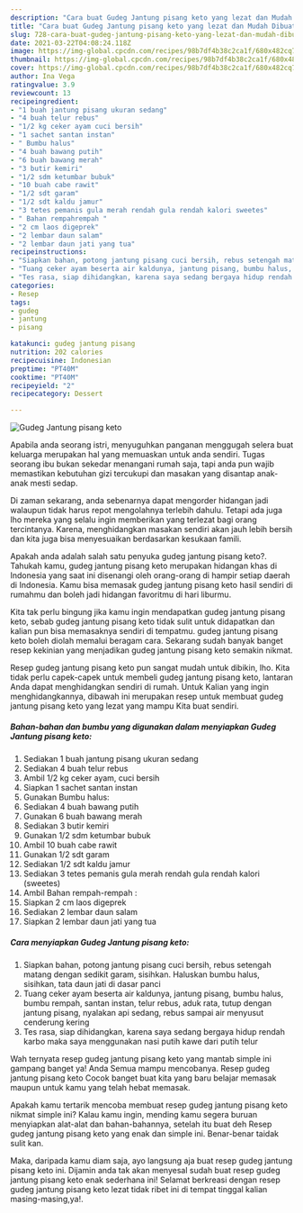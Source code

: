 ```yaml
---
description: "Cara buat Gudeg Jantung pisang keto yang lezat dan Mudah Dibuat"
title: "Cara buat Gudeg Jantung pisang keto yang lezat dan Mudah Dibuat"
slug: 728-cara-buat-gudeg-jantung-pisang-keto-yang-lezat-dan-mudah-dibuat
date: 2021-03-22T04:08:24.118Z
image: https://img-global.cpcdn.com/recipes/98b7df4b38c2ca1f/680x482cq70/gudeg-jantung-pisang-keto-foto-resep-utama.jpg
thumbnail: https://img-global.cpcdn.com/recipes/98b7df4b38c2ca1f/680x482cq70/gudeg-jantung-pisang-keto-foto-resep-utama.jpg
cover: https://img-global.cpcdn.com/recipes/98b7df4b38c2ca1f/680x482cq70/gudeg-jantung-pisang-keto-foto-resep-utama.jpg
author: Ina Vega
ratingvalue: 3.9
reviewcount: 13
recipeingredient:
- "1 buah jantung pisang ukuran sedang"
- "4 buah telur rebus"
- "1/2 kg ceker ayam cuci bersih"
- "1 sachet santan instan"
- " Bumbu halus"
- "4 buah bawang putih"
- "6 buah bawang merah"
- "3 butir kemiri"
- "1/2 sdm ketumbar bubuk"
- "10 buah cabe rawit"
- "1/2 sdt garam"
- "1/2 sdt kaldu jamur"
- "3 tetes pemanis gula merah rendah gula rendah kalori sweetes"
- " Bahan rempahrempah "
- "2 cm laos digeprek"
- "2 lembar daun salam"
- "2 lembar daun jati yang tua"
recipeinstructions:
- "Siapkan bahan, potong jantung pisang cuci bersih, rebus setengah matang dengan sedikit garam, sisihkan. Haluskan bumbu halus, sisihkan, tata daun jati di dasar panci"
- "Tuang ceker ayam beserta air kaldunya, jantung pisang, bumbu halus, bumbu rempah, santan instan, telur rebus, aduk rata, tutup dengan jantung pisang, nyalakan api sedang, rebus sampai air menyusut cenderung kering"
- "Tes rasa, siap dihidangkan, karena saya sedang bergaya hidup rendah karbo maka saya menggunakan nasi putih kawe dari putih telur"
categories:
- Resep
tags:
- gudeg
- jantung
- pisang

katakunci: gudeg jantung pisang 
nutrition: 202 calories
recipecuisine: Indonesian
preptime: "PT40M"
cooktime: "PT40M"
recipeyield: "2"
recipecategory: Dessert

---
```



![Gudeg Jantung pisang keto](https://img-global.cpcdn.com/recipes/98b7df4b38c2ca1f/680x482cq70/gudeg-jantung-pisang-keto-foto-resep-utama.jpg)

Apabila anda seorang istri, menyuguhkan panganan menggugah selera buat keluarga merupakan hal yang memuaskan untuk anda sendiri. Tugas seorang ibu bukan sekedar menangani rumah saja, tapi anda pun wajib memastikan kebutuhan gizi tercukupi dan masakan yang disantap anak-anak mesti sedap.

Di zaman  sekarang, anda sebenarnya dapat mengorder hidangan jadi walaupun tidak harus repot mengolahnya terlebih dahulu. Tetapi ada juga lho mereka yang selalu ingin memberikan yang terlezat bagi orang tercintanya. Karena, menghidangkan masakan sendiri akan jauh lebih bersih dan kita juga bisa menyesuaikan berdasarkan kesukaan famili. 



Apakah anda adalah salah satu penyuka gudeg jantung pisang keto?. Tahukah kamu, gudeg jantung pisang keto merupakan hidangan khas di Indonesia yang saat ini disenangi oleh orang-orang di hampir setiap daerah di Indonesia. Kamu bisa memasak gudeg jantung pisang keto hasil sendiri di rumahmu dan boleh jadi hidangan favoritmu di hari liburmu.

Kita tak perlu bingung jika kamu ingin mendapatkan gudeg jantung pisang keto, sebab gudeg jantung pisang keto tidak sulit untuk didapatkan dan kalian pun bisa memasaknya sendiri di tempatmu. gudeg jantung pisang keto boleh diolah memalui beragam cara. Sekarang sudah banyak banget resep kekinian yang menjadikan gudeg jantung pisang keto semakin nikmat.

Resep gudeg jantung pisang keto pun sangat mudah untuk dibikin, lho. Kita tidak perlu capek-capek untuk membeli gudeg jantung pisang keto, lantaran Anda dapat menghidangkan sendiri di rumah. Untuk Kalian yang ingin menghidangkannya, dibawah ini merupakan resep untuk membuat gudeg jantung pisang keto yang lezat yang mampu Kita buat sendiri.

<!--inarticleads1-->

##### Bahan-bahan dan bumbu yang digunakan dalam menyiapkan Gudeg Jantung pisang keto:

1. Sediakan 1 buah jantung pisang ukuran sedang
1. Sediakan 4 buah telur rebus
1. Ambil 1/2 kg ceker ayam, cuci bersih
1. Siapkan 1 sachet santan instan
1. Gunakan  Bumbu halus:
1. Sediakan 4 buah bawang putih
1. Gunakan 6 buah bawang merah
1. Sediakan 3 butir kemiri
1. Gunakan 1/2 sdm ketumbar bubuk
1. Ambil 10 buah cabe rawit
1. Gunakan 1/2 sdt garam
1. Sediakan 1/2 sdt kaldu jamur
1. Sediakan 3 tetes pemanis gula merah rendah gula rendah kalori (sweetes)
1. Ambil  Bahan rempah-rempah :
1. Siapkan 2 cm laos digeprek
1. Sediakan 2 lembar daun salam
1. Siapkan 2 lembar daun jati yang tua




<!--inarticleads2-->

##### Cara menyiapkan Gudeg Jantung pisang keto:

1. Siapkan bahan, potong jantung pisang cuci bersih, rebus setengah matang dengan sedikit garam, sisihkan. Haluskan bumbu halus, sisihkan, tata daun jati di dasar panci
1. Tuang ceker ayam beserta air kaldunya, jantung pisang, bumbu halus, bumbu rempah, santan instan, telur rebus, aduk rata, tutup dengan jantung pisang, nyalakan api sedang, rebus sampai air menyusut cenderung kering
1. Tes rasa, siap dihidangkan, karena saya sedang bergaya hidup rendah karbo maka saya menggunakan nasi putih kawe dari putih telur




Wah ternyata resep gudeg jantung pisang keto yang mantab simple ini gampang banget ya! Anda Semua mampu mencobanya. Resep gudeg jantung pisang keto Cocok banget buat kita yang baru belajar memasak maupun untuk kamu yang telah hebat memasak.

Apakah kamu tertarik mencoba membuat resep gudeg jantung pisang keto nikmat simple ini? Kalau kamu ingin, mending kamu segera buruan menyiapkan alat-alat dan bahan-bahannya, setelah itu buat deh Resep gudeg jantung pisang keto yang enak dan simple ini. Benar-benar taidak sulit kan. 

Maka, daripada kamu diam saja, ayo langsung aja buat resep gudeg jantung pisang keto ini. Dijamin anda tak akan menyesal sudah buat resep gudeg jantung pisang keto enak sederhana ini! Selamat berkreasi dengan resep gudeg jantung pisang keto lezat tidak ribet ini di tempat tinggal kalian masing-masing,ya!.

